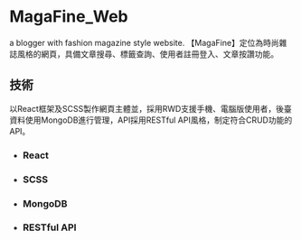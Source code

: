 # MagaFine_Web
a blogger with fashion magazine style website.
【MagaFine】定位為時尚雜誌風格的網頁，具備文章搜尋、標籤查詢、使用者註冊登入、文章按讚功能。
## 技術
以React框架及SCSS製作網頁主體並，採用RWD支援手機、電腦版使用者，後臺資料使用MongoDB進行管理，API採用RESTful API風格，制定符合CRUD功能的API。
- ### React
- ### SCSS
- ### MongoDB
- ### RESTful API
